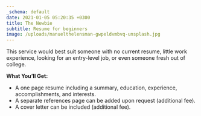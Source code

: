 ```yaml
---
_schema: default
date: 2021-01-05 05:20:35 +0300
title: The Newbie
subtitle: Resume for beginners
image: /uploads/manuelthelensman-gwpeldvmbvq-unsplash.jpg
---
```

This service would best suit someone with no current resume, little work experience, looking for an entry-level job, or even someone fresh out of college.

**What You’ll Get:**

* A one page resume including a summary, education, experience, accomplishments, and interests.
* A separate references page can be added upon request (additional fee).
* A cover letter can be included (additional fee).

&nbsp;